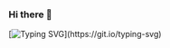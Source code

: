 ### Hi there 👋
[![Typing SVG](https://readme-typing-svg.herokuapp.com?size=25&color=F7F017&center=true&vCenter=true&lines=meow+meow...)](https://git.io/typing-svg)
<!--
**khuevan/khuevan** is a ✨ _special_ ✨ repository because its `README.md` (this file) appears on your GitHub profile.

Here are some ideas to get you started:

- 🔭 I’m currently working on ...
- 🌱 I’m currently learning ...
- 👯 I’m looking to collaborate on ...
- 🤔 I’m looking for help with ...
- 💬 Ask me about ...
- 📫 How to reach me: ...
- 😄 Pronouns: ...
- ⚡ Fun fact: ...
-->

